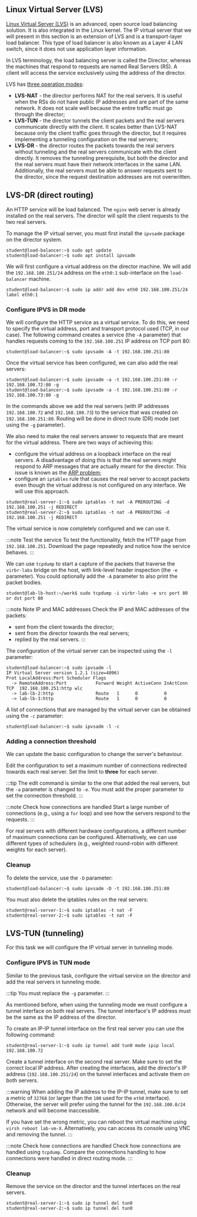 ## Linux Virtual Server (LVS)

[Linux Virtual Server (LVS)](http://www.linuxvirtualserver.org/) is an advanced,
open source load balancing solution. It is also integrated in the Linux kernel.
The IP virtual server that we will present in this section is an extension of
LVS and is a transport-layer load balancer. This type of load balancer is also
known as a Layer 4 LAN switch, since it does not use application layer
information.

In LVS terminology, the load balancing server is called the Director, whereas
the machines that respond to requests are named Real Servers (RS). A client will
access the service exclusively using the address of the director.

LVS has [three operation modes](http://www.linuxvirtualserver.org/how.html):
  * **LVS-NAT** - the director performs NAT for the real servers. It is useful
when the RSs do not have public IP addresses and are part of the same network.
It does not scale well because the entire traffic must go through the director;
  * **LVS-TUN** - the director tunnels the client packets and the real servers
communicate directly with the client. It scales better than LVS-NAT because
only the client traffic goes through the director, but it requires implementing
a tunneling configuration on the real servers;
  * **LVS-DR** - the director routes the packets towards the real servers
without tunneling and the real servers communicate with the client directly. It
removes the tunneling prerequisite, but both the director and the real servers
must have their network interfaces in the same LAN. Additionally, the real
servers must be able to answer requests sent to the director, since the request
destination addresses are not overwritten.


## LVS-DR (direct routing)

An HTTP service will be load balanced. The `nginx` web server is already
installed on the real servers. The director will split the client requests to
the two real servers.

To manage the IP virtual server, you must first install the `ipvsadm` package on
the director system.

```shell-session
student@load-balancer:~$ sudo apt update
student@load-balancer:~$ sudo apt install ipvsadm
```

We will first configure a virtual address on the director machine. We will add
the `192.168.100.251/24` address on the `eth0:1` sub-interface on the
`load-balancer` machine.

```shell-session
student@load-balancer:~$ sudo ip addr add dev eth0 192.168.100.251/24 label eth0:1
```


### Configure IPVS in DR mode

We will configure the HTTP service as a virtual service. To do this, we need to
specify the virtual address, port and transport protocol used (TCP, in our
case). The following command creates a service (the `-A` parameter) that
handles requests coming to the `192.168.100.251` IP address on TCP port 80:

```shell-session
student@load-balancer:~$ sudo ipvsadm -A -t 192.168.100.251:80
```

Once the virtual service has been configured, we can also add the real servers:

```shell-session
student@load-balancer:~$ sudo ipvsadm -a -t 192.168.100.251:80 -r 192.168.100.72:80 -g
student@load-balancer:~$ sudo ipvsadm -a -t 192.168.100.251:80 -r 192.168.100.73:80 -g
```

In the commands above we add the real servers (with IP addresses
`192.168.100.72` and `192.168.100.73`) to the service that was created on
`192.168.100.251:80`. Routing will be done in direct route (DR) mode (set using
the `-g` parameter).

We also need to make the real servers answer to requests that are meant for the
virtual address. There are two ways of achieving this:
  * configure the virtual address on a loopback interface on the real servers. A
disadvantage of doing this is that the real servers might respond to ARP
messages that are actually meant for the director. This issue is known as the
[ARP problem](http://www.austintek.com/LVS/LVS-HOWTO/HOWTO/LVS-HOWTO.arp_problem.html);
  * configure an `iptables` rule that causes the real server to accept packets
even though the virtual address is not configured on any interface. We will use
this approach.

```shell-session
student@real-server-1:~$ sudo iptables -t nat -A PREROUTING -d 192.168.100.251 -j REDIRECT
student@real-server-2:~$ sudo iptables -t nat -A PREROUTING -d 192.168.100.251 -j REDIRECT
```

The virtual service is now completely configured and we can use it.

:::note Test the service
To test the functionality, fetch the HTTP page from `192.168.100.251`. Download
the page repeatedly and notice how the service behaves.
:::

We can use `tcpdump` to start a capture of the packets that traverse the
`virbr-labs` bridge on the host, with link-level header inspection (the `-e`
parameter). You could optionally add the `-A` parameter to also print the packet
bodies.


```shell-session
student@lab-lb-host:~/work$ sudo tcpdump -i virbr-labs -e src port 80 or dst port 80
```

:::note Note IP and MAC addresses
Check the IP and MAC addresses of the packets:
  * sent from the client towards the director;
  * sent from the director towards the real servers;
  * replied by the real servers.
:::

The configuration of the virtual server can be inspected using the `-l`
parameter:

```shell-session
student@load-balancer:~$ sudo ipvsadm -l
IP Virtual Server version 1.2.1 (size=4096)
Prot LocalAddress:Port Scheduler Flags
  -> RemoteAddress:Port           Forward Weight ActiveConn InActConn
TCP  192.168.100.251:http wlc
  -> lab-lb-2:http                Route   1      0          0
  -> lab-lb-3:http                Route   1      0          0
```

A list of connections that are managed by the virtual server can be obtained
using the `-c` parameter:

```shell-session
student@load-balancer:~$ sudo ipvsadm -l -c
```


### Adding a connection threshold

We can update the basic configuration to change the server's behaviour.

Edit the configuration to set a maximum number of connections redirected towards
each real server. Set the limit to **three** for each server.

:::tip
The edit command is similar to the one that added the real servers,
but the `-a` parameter is changed to `-e`. You must add the proper parameter to
set the connection threshold.
:::

:::note Check how connections are handled
Start a large number of connections (e.g., using a `for` loop) and see how the
servers respond to the requests.
:::

For real servers with different hardware configurations, a different number of
maximum connections can be configured. Alternatively, we can use different
types of schedulers (e.g., weighted round-robin with different weights for each
server).


### Cleanup

To delete the service, use the `-D` parameter:

```shell-session
student@load-balancer:~$ sudo ipvsadm -D -t 192.168.100.251:80
```

You must also delete the iptables rules on the real servers:

```shell-session
student@real-server-1:~$ sudo iptables -t nat -F
student@real-server-2:~$ sudo iptables -t nat -F
```


## LVS-TUN (tunneling)

For this task we will configure the IP virtual server in tunneling mode.


### Configure IPVS in TUN mode
Similar to the previous task, configure the virtual service on the director and
add the real servers in tunneling mode.

:::tip
You must replace the `-g` parameter.
:::

As mentioned before, when using the tunneling mode we must configure a tunnel
interface on both real servers. The tunnel interface's IP address must be the
same as the IP address of the director.

To create an IP-IP tunnel interface on the first real server you can use the
following command:

```shell-session
student@real-server-1:~$ sudo ip tunnel add tun0 mode ipip local 192.168.100.72
```

Create a tunnel interface on the second real server. Make sure to set the
correct local IP address. After creating the interfaces, add the director's IP
address (`192.168.100.251/24`) on the tunnel interfaces and activate them on
both servers.

:::warning
When adding the IP address to the IP-IP tunnel, make sure to set a metric of
`32768` (or larger than the `100` used for the `eth0` interface). Otherwise, the
server will prefer using the tunnel for the `192.168.100.0/24` network and will
become inaccessible.

If you have set the wrong metric, you can reboot the virtual machine using
`virsh reboot lab-vm-X`. Alternatively, you can access its console using VNC and
removing the tunnel.
:::

:::note Check how connections are handled
Check how connections are handled using `tcpdump`. Compare the connections
handling to how connections were handled in direct routing mode.
:::


### Cleanup

Remove the service on the director and the tunnel interfaces on the real
servers.

```shell-session
student@real-server-1:~$ sudo ip tunnel del tun0
student@real-server-2:~$ sudo ip tunnel del tun0
```
